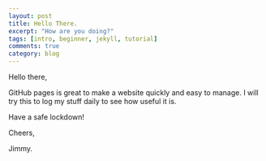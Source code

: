 ```yaml
---
layout: post
title: Hello There.
excerpt: "How are you doing?"
tags: [intro, beginner, jekyll, tutorial]
comments: true
category: blog
---
```


Hello there,

GitHub pages is great to make a website quickly and easy to manage. I will try this to log my stuff daily to see how useful it is.

Have a safe lockdown!

Cheers,

Jimmy.

